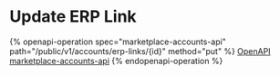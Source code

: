 # Update ERP Link

{% openapi-operation spec="marketplace-accounts-api" path="/public/v1/accounts/erp-links/{id}" method="put" %}
[OpenAPI marketplace-accounts-api](https://nlpapp0760sda.blob.core.windows.net/public/openapi/marketplace-accounts.json)
{% endopenapi-operation %}
